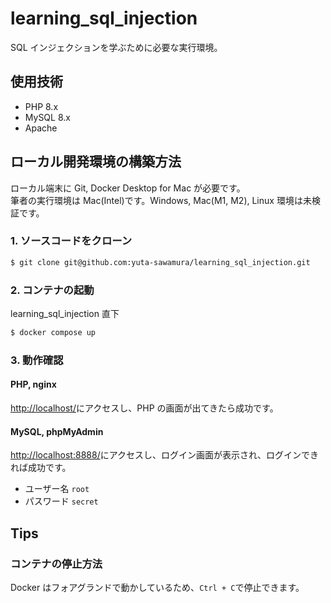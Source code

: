# learning_sql_injection

SQL インジェクションを学ぶために必要な実行環境。

## 使用技術

- PHP 8.x
- MySQL 8.x
- Apache

## ローカル開発環境の構築方法

ローカル端末に Git, Docker Desktop for Mac が必要です。<br>
筆者の実行環境は Mac(Intel)です。Windows, Mac(M1, M2), Linux 環境は未検証です。

### 1. ソースコードをクローン

```bash
$ git clone git@github.com:yuta-sawamura/learning_sql_injection.git
```

### 2. コンテナの起動

learning_sql_injection 直下

```bash
$ docker compose up
```

### 3. 動作確認

#### PHP, nginx

[http://localhost/](http://localhost/)にアクセスし、PHP の画面が出てきたら成功です。

#### MySQL, phpMyAdmin

[http://localhost:8888/](phpMyAdmin)にアクセスし、ログイン画面が表示され、ログインできれば成功です。<br>

- ユーザー名 `root`
- パスワード `secret`

## Tips

### コンテナの停止方法

Docker はフォアグランドで動かしているため、`Ctrl + C`で停止できます。
